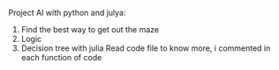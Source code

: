 Project AI with python and julya:
1. Find the best way to get out the maze
2. Logic
3. Decision tree with julia
Read code file to know more, i commented in each function of code
